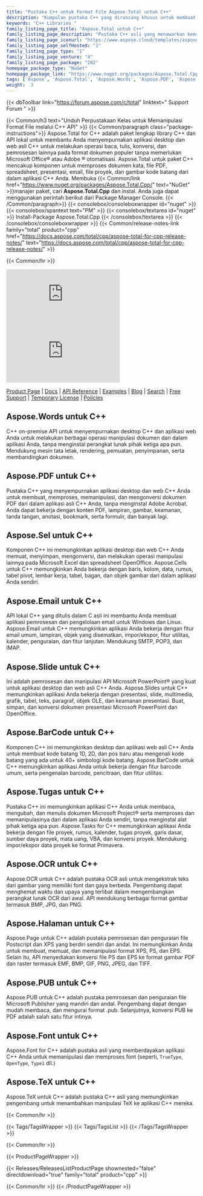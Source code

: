 ```yaml
---
title: "Pustaka C++ untuk Format File Aspose.Total untuk C++"
description: "Kumpulan pustaka C++ yang dirancang khusus untuk membuat, memanipulasi & mengonversi format file populer dari Microsoft Office & PDF tanpa memerlukan Office atau Adobe Automation. Paket C++ API juga menyertakan pustaka khusus untuk menghasilkan & mengenali label kode batang dari gambar."
keywords: "C++ Libraries "
family_listing_page_title: "Aspose.Total untuk C++"
family_listing_page_description: "Pustaka C++ asli yang menawarkan kemampuan untuk membuat, memanipulasi, mengonversi, atau merender spreadsheet Excel, presentasi PowerPoint, pesan email & file PDF dari dalam aplikasi C++. Ini juga menawarkan kemampuan untuk mengekstrak teks dari gambar melalui Perpustakaan C++ OCR mandiri serta pembuatan dan pengenalan kode batang."
family_listing_page_iconurl: "https://www.aspose.cloud/templates/aspose/App_Themes/V3/images/total/272x272/aspose_total-for-cpp.png"
family_listing_page_selfHosted: "1"
family_listing_page_type: "1"
family_listing_page_venture: "4"
family_listing_page_package: "202"
homepage_package_type: "NuGet"
homepage_package_link: "https://www.nuget.org/packages/Aspose.Total.Cpp/"
tags: ['Aspose', 'Aspose.Total', 'Aspose.Words', 'Aspose.PDF', 'Aspose.Cells', 'Aspose.Email', 'Aspose.Slides', 'Aspose.BarCode', 'Aspose.Tasks', 'Aspose.OCR', 'Aspose.Page', 'Aspose.PUB', 'Aspose.Font', 'C++', 'CPP', 'Conholdate', 'Conholdate.Total']
weight:  3
---
```


{{< dbToolbar link="https://forum.aspose.com/c/total" linktext=" Support Forum " >}}

{{< Common/h3 text="Unduh Perpustakaan Kelas untuk Memanipulasi Format File melalui C++ API"  >}}
{{< Common/paragraph class="package-instructions">}}
Aspose.Total for C++ adalah paket lengkap library C++ dan API lokal untuk membantu Anda menyempurnakan aplikasi desktop dan web asli C++ untuk melakukan operasi baca, tulis, konversi, dan pemrosesan lainnya pada format dokumen populer tanpa memerlukan Microsoft Office® atau Adobe ® otomatisasi. Aspose.Total untuk paket C++ mencakup komponen untuk memproses dokumen kata, file PDF, spreadsheet, presentasi, email, file proyek, dan gambar kode batang dari dalam aplikasi C++ Anda.
Membuka
{{< Common/link href="https://www.nuget.org/packages/Aspose.Total.Cpp/" text="NuGet"  >}}manajer paket, cari <b>Aspose.Total.Cpp</b> dan instal. Anda juga dapat menggunakan perintah berikut dari Package Manager Console.
{{< /Common/paragraph>}}
{{< consolebox/consoleboxwrapper id="nuget" >}}
   {{< consolebox/spantext text="PM" >}}
   {{< consolebox/textarea id="nuget" >}} Install-Package Aspose.Total.Cpp {{< /consolebox/textarea >}}
{{< /consolebox/consoleboxwrapper >}}
{{< Common/release-notes-link family="total" product="cpp" href="https://docs.aspose.com/total/cpp/aspose-total-for-cpp-release-notes/" text="https://docs.aspose.com/total/cpp/aspose-total-for-cpp-release-notes/"  >}}

{{< Common/hr >}}

![Version](https://img.shields.io/nuget/v/Aspose.Total.Cpp) ![Nuget](https://img.shields.io/nuget/dt/Aspose.Total.Cpp)

[Product Page](https://products.aspose.com/total/cpp/) | [Docs](https://docs.aspose.com/total/cpp/) | [API Reference](https://reference.aspose.com/) | [Examples](http://aspose.github.io/) | [Blog](https://blog.aspose.com/) | [Search](https://search.aspose.com/) | [Free Support](https://forum.aspose.com/) | [Temporary License](https://purchase.aspose.com/temporary-license) | [Policies](https://purchase.aspose.com/policies)

## Aspose.Words untuk C++

C++ on-premise API untuk menyempurnakan desktop C++ dan aplikasi web Anda untuk melakukan berbagai operasi manipulasi dokumen dari dalam aplikasi Anda, tanpa menginstal perangkat lunak pihak ketiga apa pun. Mendukung mesin tata letak, rendering, pemuatan, penyimpanan, serta membandingkan dokumen.

## Aspose.PDF untuk C++

Pustaka C++ yang menyempurnakan aplikasi desktop dan web C++ Anda untuk membuat, memproses, memanipulasi, dan mengonversi dokumen PDF dari dalam aplikasi asli C++ Anda, tanpa menginstal Adobe Acrobat. Anda dapat bekerja dengan konten PDF, lampiran, gambar, keamanan, tanda tangan, anotasi, bookmark, serta formulir, dan banyak lagi.

## Aspose.Sel untuk C++

Komponen C++ ini memungkinkan aplikasi desktop dan web C++ Anda memuat, menyimpan, mengonversi, dan melakukan operasi manipulasi lainnya pada Microsoft Excel dan spreadsheet OpenOffice. Aspose.Cells untuk C++ memungkinkan Anda bekerja dengan baris, kolom, data, rumus, tabel pivot, lembar kerja, tabel, bagan, dan objek gambar dari dalam aplikasi Anda sendiri.

## Aspose.Email untuk C++

API lokal C++ yang ditulis dalam C asli ini membantu Anda membuat aplikasi pemrosesan dan pengelolaan email untuk Windows dan Linux. Aspose.Email untuk C++ memungkinkan aplikasi Anda bekerja dengan fitur email umum, lampiran, objek yang disematkan, impor/ekspor, fitur utilitas, kalender, penguraian, dan fitur lanjutan. Mendukung SMTP, POP3, dan IMAP.

## Aspose.Slide untuk C++

Ini adalah pemrosesan dan manipulasi API Microsoft PowerPoint® yang kuat untuk aplikasi desktop dan web asli C++ Anda. Aspose.Slides untuk C++ memungkinkan aplikasi Anda bekerja dengan presentasi, slide, multimedia, grafik, tabel, teks, paragraf, objek OLE, dan keamanan presentasi. Buat, simpan, dan konversi dokumen presentasi Microsoft PowerPoint dan OpenOffice.

## Aspose.BarCode untuk C++

Komponen C++ ini memungkinkan desktop dan aplikasi web asli C++ Anda untuk membuat kode batang 1D, 2D, dan pos baru atau mengenali kode batang yang ada untuk 40+ simbologi kode batang. Aspose.BarCode untuk C++ memungkinkan aplikasi Anda untuk bekerja dengan fitur barcode umum, serta pengenalan barcode, pencitraan, dan fitur utilitas.

## Aspose.Tugas untuk C++

Pustaka C++ ini memungkinkan aplikasi C++ Anda untuk membaca, mengubah, dan menulis dokumen Microsoft Project® serta memproses dan memanipulasinya dari dalam aplikasi Anda sendiri, tanpa menginstal alat pihak ketiga apa pun. Aspose.Tasks for C++ memungkinkan aplikasi Anda bekerja dengan file proyek, rumus, kalender, tugas proyek, garis dasar, sumber daya proyek, mata uang, VBA, dan konversi proyek. Mendukung impor/ekspor data proyek ke format Primavera.

## Aspose.OCR untuk C++

Aspose.OCR untuk C++ adalah pustaka OCR asli untuk mengekstrak teks dari gambar yang memiliki font dan gaya berbeda. Pengembang dapat menghemat waktu dan upaya yang terlibat dalam mengembangkan perangkat lunak OCR dari awal. API mendukung berbagai format gambar termasuk BMP, JPG, dan PNG.

## Aspose.Halaman untuk C++

Aspose.Page untuk C++ adalah pustaka pemrosesan dan penguraian file Postscript dan XPS yang berdiri sendiri dan andal. Ini memungkinkan Anda untuk membuat, memuat, dan memanipulasi format XPS, PS, dan EPS. Selain itu, API menyediakan konversi file PS dan EPS ke format gambar PDF dan raster termasuk EMF, BMP, GIF, PNG, JPEG, dan TIFF.

## Aspose.PUB untuk C++

Aspose.PUB untuk C++ adalah pustaka pemrosesan dan penguraian file Microsoft Publisher yang mandiri dan andal. Pengembang dapat dengan mudah membaca, dan mengurai format .pub. Selanjutnya, konversi PUB ke PDF adalah salah satu fitur intinya.

## Aspose.Font untuk C++

Aspose.Font for C++ adalah pustaka asli yang memberdayakan aplikasi C++ Anda untuk memanipulasi dan memproses font (seperti, `TrueType`, `OpenType`, `Type1` dll.)

## Aspose.TeX untuk C++

Aspose.TeX untuk C++ adalah pustaka C++ asli yang memungkinkan pengembang untuk menambahkan manipulasi TeX ke aplikasi C++ mereka.

{{< Common/hr >}}

{{< Tags/TagsWrapper >}}
 {{< Tags/TagsList >}}
{{< /Tags/TagsWrapper >}}

{{< Common/hr >}}

{{< ProductPageWrapper >}}
<!-- ReleasesListProductPage-->
   {{< Releases/ReleasesListProductPage shownested="false"  directdownload="true" family="total" product="cpp" >}}
<!-- /ReleasesListProductPage-->
{{< Common/hr >}}
{{< /ProductPageWrapper >}}

